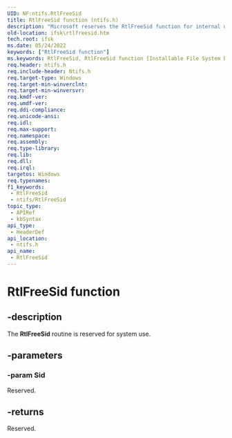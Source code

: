 ```yaml
---
UID: NF:ntifs.RtlFreeSid
title: RtlFreeSid function (ntifs.h)
description: "Microsoft reserves the RtlFreeSid function for internal use only. Don't use this function in your code."
old-location: ifsk\rtlfreesid.htm
tech.root: ifsk
ms.date: 05/24/2022
keywords: ["RtlFreeSid function"]
ms.keywords: RtlFreeSid, RtlFreeSid function [Installable File System Drivers], ifsk.rtlfreesid, ntifs/RtlFreeSid, rtlref_4cdaafe3-70fa-4a22-be05-019e6b06cc15.xml
req.header: ntifs.h
req.include-header: Ntifs.h
req.target-type: Windows
req.target-min-winverclnt: 
req.target-min-winversvr: 
req.kmdf-ver: 
req.umdf-ver: 
req.ddi-compliance: 
req.unicode-ansi: 
req.idl: 
req.max-support: 
req.namespace: 
req.assembly: 
req.type-library: 
req.lib: 
req.dll: 
req.irql: 
targetos: Windows
req.typenames: 
f1_keywords:
 - RtlFreeSid
 - ntifs/RtlFreeSid
topic_type:
 - APIRef
 - kbSyntax
api_type:
 - HeaderDef
api_location:
 - ntifs.h
api_name:
 - RtlFreeSid
---
```


# RtlFreeSid function

## -description

The **RtlFreeSid** routine is reserved for system use.

## -parameters

### -param Sid

Reserved.

## -returns

Reserved.
